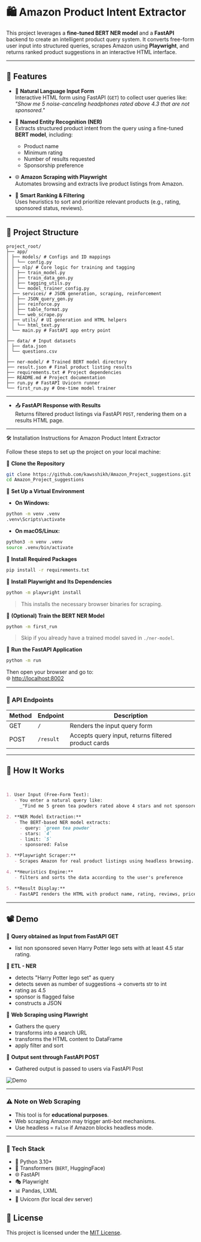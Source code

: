 # 🛍️ Amazon Product Intent Extractor

This project leverages a **fine-tuned BERT NER model** and a **FastAPI** backend to create an intelligent product query system. It converts free-form user input into structured queries, scrapes Amazon using **Playwright**, and returns ranked product suggestions in an interactive HTML interface.

---

## 🚀 Features

- 📝 **Natural Language Input Form**  
  Interactive HTML form using FastAPI (`GET`) to collect user queries like:  
  _"Show me 5 noise-canceling headphones rated above 4.3 that are not sponsored."_

- 🤖 **Named Entity Recognition (NER)**  
  Extracts structured product intent from the query using a fine-tuned **BERT model**, including:
  - Product name  
  - Minimum rating  
  - Number of results requested  
  - Sponsorship preference

- 🌐 **Amazon Scraping with Playwright**  
  Automates browsing and extracts live product listings from Amazon.

- 🧠 **Smart Ranking & Filtering**  
  Uses heuristics to sort and prioritize relevant products (e.g., rating, sponsored status, reviews).
---

## 📁 Project Structure
```text
project_root/
├── app/
│ ├── models/ # Configs and ID mappings
│ │ └── config.py
│ ├── nlp/ # Core logic for training and tagging
│ │ ├── train_model.py
│ │ ├── train_data_gen.py
│ │ ├── tagging_utils.py
│ │ └── model_trainer_config.py
│ ├── services/ # JSON generation, scraping, reinforcement
│ │ ├── JSON_query_gen.py
│ │ ├── reinforce.py
│ │ ├── table_format.py
│ │ └── web_scrape.py
│ ├── utils/ # UI generation and HTML helpers
│ │ └── html_text.py
│ └── main.py # FastAPI app entry point
│
├── data/ # Input datasets
│ ├── data.json
│ └── questions.csv
│
├── ner-model/ # Trained BERT model directory
├── result.json # Final product listing results
├── requirements.txt # Project dependencies
├── README.md # Project documentation
├── run.py # FastAPI Uvicorn runner
└── first_run.py # One-time model trainer
```
---



- 📤 **FastAPI Response with Results**  
  Returns filtered product listings via FastAPI `POST`, rendering them on a results HTML page.

---
🛠️ Installation Instructions for Amazon Product Intent Extractor

Follow these steps to set up the project on your local machine:


🔹 **Clone the Repository**
```bash
git clone https://github.com/kawsshikh/Amazon_Project_suggestions.git
cd Amazon_Project_suggestions
```



🔹 **Set Up a Virtual Environment**

- **On Windows:**
```bash
python -m venv .venv
.venv\Scripts\activate
```

- **On macOS/Linux:**
```bash
python3 -m venv .venv
source .venv/bin/activate
```



🔹 **Install Required Packages**
```bash
pip install -r requirements.txt
```



🔹 **Install Playwright and Its Dependencies**
```bash
python -m playwright install
```

> This installs the necessary browser binaries for scraping.



🔹 **(Optional) Train the BERT NER Model**
```bash
python -m first_run
```

> Skip if you already have a trained model saved in `./ner-model`.



🔹 **Run the FastAPI Application**
```bash
python -m run
```

Then open your browser and go to:  
🌐 [http://localhost:8002](http://localhost:8002)

---
### 📡 API Endpoints

| Method | Endpoint       | Description                    |
|--------|----------------|--------------------------------|
| GET    | `/`            | Renders the input query form   |
| POST   | `/result`      | Accepts query input, returns filtered product cards |

---

## 🧠 How It Works
```markdown


1. User Input (Free-Form Text):
   - You enter a natural query like:
     _"Find me 5 green tea powders rated above 4 stars and not sponsored"_

2. **NER Model Extraction:**
   - The BERT-based NER model extracts:
     - query: `green tea powder`
     - stars: `4`
     - limit: `5`
     - sponsored: False    

3. **Playwright Scraper:**
   - Scrapes Amazon for real product listings using headless browsing.

4. **Heuristics Engine:**
   - filters and sorts the data according to the user's preference

5. **Result Display:**
   - FastAPI renders the HTML with product name, rating, reviews, price, etc.
```
---
## 📽 Demo
🔹 **Query obtained as Input from FastAPI GET**
  - list non sponsored seven Harry Potter lego sets with at least 4.5 star rating.

🔹 **ETL - NER**
 - detects "Harry Potter lego set" as query
 - detects seven as number of suggestions -> converts str to int
 - rating as 4.5
 - sponsor is flagged false
 - constructs a JSON


🔹 **Web Scraping using Plawright**
- Gathers the query
- transforms into a search URL
- transforms the HTML content to DataFrame
- apply filter and sort


 🔹 **Output sent through FastAPI POST**
- Gathered output is passed to users via FastAPI Post


![Demo](demo.gif)

---
### ⚠️ Note on Web Scraping

- This tool is for **educational purposes**.
- Web scraping Amazon may trigger anti-bot mechanisms.
- Use headless = `False` if Amazon blocks headless mode.

---
### 🧰 Tech Stack

- 🐍 Python 3.10+
- 🤖 Transformers (`BERT`, HuggingFace)
- 🌐 FastAPI
- 🎭 Playwright
- 📊 Pandas, LXML
- 🧪 Uvicorn (for local dev server)

## 📜 License

This project is licensed under the [MIT License](LICENSE).
